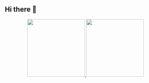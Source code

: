 ## Hi there 👋


<div align="center">
<a href="https://github.com/mwildemberg">
<img height="180em" src="https://github-readme-stats.vercel.app/api?username=mwildemberg&show_icons=true&theme=gruvbox&include_all_commits=true&count_private=true&rank_icon=github"/>
<img height="180em" src="https://github-readme-stats.vercel.app/api/top-langs/?username=mwildemberg&layout=compact&langs_count=3&theme=gruvbox"/>
</div>

<!--
**mwildemberg/mwildemberg** is a ✨ _special_ ✨ repository because its `README.md` (this file) appears on your GitHub profile.

Here are some ideas to get you started:

- 🔭 I’m currently working on ...
- 🌱 I’m currently learning ...
- 👯 I’m looking to collaborate on ...
- 🤔 I’m looking for help with ...
- 💬 Ask me about ...
- 📫 How to reach me: ...
- 😄 Pronouns: ...
- ⚡ Fun fact: ...
-->

